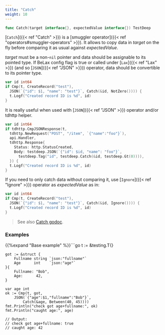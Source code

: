 ```yaml
---
title: "Catch"
weight: 10
---
```


```go
func Catch(target interface{}, expectedValue interface{}) TestDeep
```

[`Catch`]({{< ref "Catch" >}}) is a [smuggler operator]({{< ref "operators#smuggler-operators" >}}). It allows to copy data in *target* on
the fly before comparing it as usual against *expectedValue*.

*target* must be a non-`nil` pointer and data should be assignable to
its pointed type. If BeLax config flag is true or called under [`Lax`]({{< ref "Lax" >}})
(and so [`JSON`]({{< ref "JSON" >}})) operator, data should be convertible to its pointer
type.

```go
var id int64
if Cmp(t, CreateRecord("test"),
  JSON(`{"id": $1, "name": "test"}`, Catch(&id, NotZero()))) {
  t.Logf("Created record ID is %d", id)
}
```

It is really useful when used with [`JSON`]({{< ref "JSON" >}}) operator and/or tdhttp helper.

```go
var id int64
if tdhttp.CmpJSONResponse(t,
  tdhttp.NewRequest("POST", "/item", `{"name":"foo"}`),
  api.Handler,
  tdhttp.Response{
    Status: http.StatusCreated,
    Body: testdeep.JSON(`{"id": $id, "name": "foo"}`,
      testdeep.Tag("id", testdeep.Catch(&id, testdeep.Gt(0)))),
  }) {
  t.Logf("Created record ID is %d", id)
}
```

If you need to only catch data without comparing it, use [`Ignore`]({{< ref "Ignore" >}})
operator as *expectedValue* as in:

```go
var id int64
if Cmp(t, CreateRecord("test"),
  JSON(`{"id": $1, "name": "test"}`, Catch(&id, Ignore()))) {
  t.Logf("Created record ID is %d", id)
}
```


> See also [<i class='fas fa-book'></i> Catch godoc](https://godoc.org/github.com/maxatome/go-testdeep#Catch).

### Examples

{{%expand "Base example" %}}```go
	t := &testing.T{}

	got := &struct {
		Fullname string `json:"fullname"`
		Age      int    `json:"age"`
	}{
		Fullname: "Bob",
		Age:      42,
	}

	var age int
	ok := Cmp(t, got,
		JSON(`{"age":$1,"fullname":"Bob"}`,
			Catch(&age, Between(40, 45))))
	fmt.Println("check got age+fullname:", ok)
	fmt.Println("caught age:", age)

	// Output:
	// check got age+fullname: true
	// caught age: 42

```{{% /expand%}}
